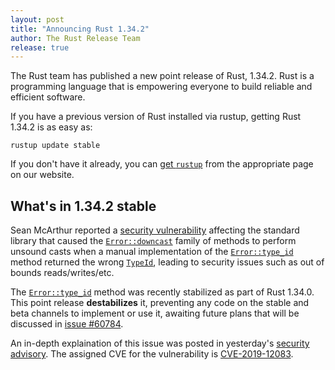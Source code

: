 ```yaml
---
layout: post
title: "Announcing Rust 1.34.2"
author: The Rust Release Team
release: true
---
```


The Rust team has published a new point release of Rust, 1.34.2. Rust is a
programming language that is empowering everyone to build reliable and
efficient software.

If you have a previous version of Rust installed via rustup, getting Rust
1.34.2 is as easy as:

```console
rustup update stable
```

If you don't have it already, you can [get `rustup`][install] from the
appropriate page on our website.

[install]: https://www.rust-lang.org/install.html
[notes]: https://github.com/rust-lang/rust/blob/stable/RELEASES.md#version-1342-2019-05-14

## What's in 1.34.2 stable

Sean McArthur reported a [security vulnerability][ml] affecting the standard
library that caused the [`Error::downcast`][Error::downcast] family of methods
to perform unsound casts when a manual implementation of the
[`Error::type_id`][Error::type_id] method returned the wrong
[`TypeId`][TypeId], leading to security issues such as out of bounds
reads/writes/etc.

The [`Error::type_id`][Error::type_id] method was recently stabilized as part
of Rust 1.34.0. This point release **destabilizes** it, preventing any code on
the stable and beta channels to implement or use it, awaiting future plans that
will be discussed in [issue #60784][60784].

An in-depth explaination of this issue was posted in yesterday's [security
advisory][ml]. The assigned CVE for the vulnerability is [CVE-2019-12083][cve].

[ml]: https://groups.google.com/d/msg/rustlang-security-announcements/aZabeCMUv70/-2Y6-SL6AQAJ
[Error::downcast]: https://doc.rust-lang.org/stable/std/error/trait.Error.html#method.downcast
[Error::type_id]: https://doc.rust-lang.org/stable/std/error/trait.Error.html#method.type_id
[TypeId]: https://doc.rust-lang.org/stable/std/any/struct.TypeId.html
[60784]: https://github.com/rust-lang/rust/issues/60784
[cve]: https://cve.mitre.org/cgi-bin/cvename.cgi?name=CVE-2019-12083
